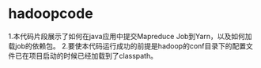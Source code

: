 # hadoopcode
1.本代码片段展示了如何在java应用中提交Mapreduce Job到Yarn，以及如何加载job的依赖包。
2.要使本代码运行成功的前提是hadoop的conf目录下的配置文件已在项目启动的时候已经加载到了classpath。
